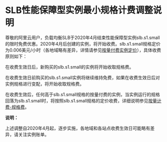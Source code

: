 # SLB性能保障型实例最小规格计费调整说明

尊敬的阿里云用户，负载均衡SLB于2020年4月结束性能保障型实例slb.s1.small的限时免费优惠。2020年4月后创建的实例，将开始收费。slb.s1.small规格定价为0.006美元/小时（各地域略有差异，详情请参见[按量付费实例定价](/intl.zh-CN/产品定价/按量计费.md)），具体收费原则如下：

在收费生效日后，新购买的slb.s1.small的实例将开始收取规格费。

在收费生效日前购买的slb.s1.small实例将继续维持免费，如果在收费生效日后对实例规格进行变配，将开始收取规格费。

在收费生效后，任何高于slb.s1.small规格的按量付费的实例，当实例运行的规格回落为slb.s1.small时，将按照slb.s1.small规格的定价收费，详细说明参见[按量计费-规格费](/intl.zh-CN/产品定价/按量计费.md)。

**说明：**

上述调整自2020年4月起，逐步实施，各地域和各站点收费生效日可能略有差异，请关注实例账单。


